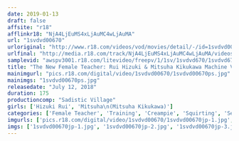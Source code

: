 ```yaml
---
date: 2019-01-13
draft: false
affsite: "r18"
afflinkr18: "NjA4LjEuMS4xLjAuMC4wLjAuMA"
url: "1svdvd00670"
urloriginal: "http://www.r18.com/videos/vod/movies/detail/-/id=1svdvd00670"
urlfinal: "http://media.r18.com/track/NjA4LjEuMS4xLjAuMC4wLjAuMA/videos/vod/movies/detail/-/id=1svdvd00670"
samplevid: "awspv3001.r18.com/litevideo/freepv/1/1sv/1svdvd670/1svdvd670_dmb_w.mp4"
title: "The New Female Teacher: Rui Hizuki & Mitsuha Kikukawa Machine Vibrator Breaking In + Aphrodisiac Wooden Horse + 30 Baby-making Creampies = Squirting, Squirting, & More Squirting! 30"
mainimgurl: "pics.r18.com/digital/video/1svdvd00670/1svdvd00670ps.jpg"
mainimgs: "1svdvd00670ps.jpg"
releasedate: "July 12, 2018"
duration: 175
productioncomp: "Sadistic Village"
girls: ['Hizuki Rui', 'Mitsuha\n(Mitsuha Kikukawa)']
categories: ['Female Teacher', 'Training', 'Creampie', 'Squirting', 'Sex Toys', 'Hi-Def']
imgurls: ['pics.r18.com/digital/video/1svdvd00670/1svdvd00670jp-1.jpg', 'pics.r18.com/digital/video/1svdvd00670/1svdvd00670jp-2.jpg', 'pics.r18.com/digital/video/1svdvd00670/1svdvd00670jp-3.jpg', 'pics.r18.com/digital/video/1svdvd00670/1svdvd00670jp-4.jpg', 'pics.r18.com/digital/video/1svdvd00670/1svdvd00670jp-5.jpg', 'pics.r18.com/digital/video/1svdvd00670/1svdvd00670jp-6.jpg', 'pics.r18.com/digital/video/1svdvd00670/1svdvd00670jp-7.jpg', 'pics.r18.com/digital/video/1svdvd00670/1svdvd00670jp-8.jpg', 'pics.r18.com/digital/video/1svdvd00670/1svdvd00670jp-9.jpg', 'pics.r18.com/digital/video/1svdvd00670/1svdvd00670jp-10.jpg', 'pics.r18.com/digital/video/1svdvd00670/1svdvd00670jp-11.jpg', 'pics.r18.com/digital/video/1svdvd00670/1svdvd00670jp-12.jpg', 'pics.r18.com/digital/video/1svdvd00670/1svdvd00670jp-13.jpg', 'pics.r18.com/digital/video/1svdvd00670/1svdvd00670jp-14.jpg', 'pics.r18.com/digital/video/1svdvd00670/1svdvd00670jp-15.jpg', 'pics.r18.com/digital/video/1svdvd00670/1svdvd00670jp-16.jpg', 'pics.r18.com/digital/video/1svdvd00670/1svdvd00670jp-17.jpg', 'pics.r18.com/digital/video/1svdvd00670/1svdvd00670jp-18.jpg', 'pics.r18.com/digital/video/1svdvd00670/1svdvd00670jp-19.jpg', 'pics.r18.com/digital/video/1svdvd00670/1svdvd00670jp-20.jpg']
imgs: ['1svdvd00670jp-1.jpg', '1svdvd00670jp-2.jpg', '1svdvd00670jp-3.jpg', '1svdvd00670jp-4.jpg', '1svdvd00670jp-5.jpg', '1svdvd00670jp-6.jpg', '1svdvd00670jp-7.jpg', '1svdvd00670jp-8.jpg', '1svdvd00670jp-9.jpg', '1svdvd00670jp-10.jpg', '1svdvd00670jp-11.jpg', '1svdvd00670jp-12.jpg', '1svdvd00670jp-13.jpg', '1svdvd00670jp-14.jpg', '1svdvd00670jp-15.jpg', '1svdvd00670jp-16.jpg', '1svdvd00670jp-17.jpg', '1svdvd00670jp-18.jpg', '1svdvd00670jp-19.jpg', '1svdvd00670jp-20.jpg']
---
```

